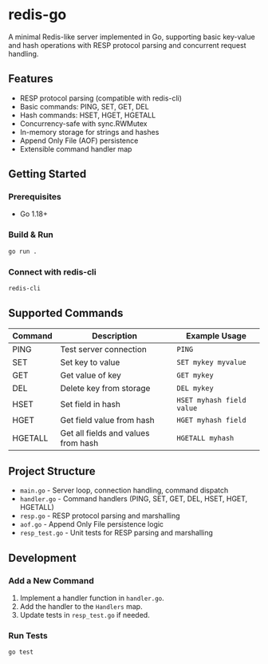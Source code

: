 # redis-go

A minimal Redis-like server implemented in Go, supporting basic key-value and hash operations with RESP protocol parsing and concurrent request handling.

## Features

- RESP protocol parsing (compatible with redis-cli)
- Basic commands: PING, SET, GET, DEL
- Hash commands: HSET, HGET, HGETALL
- Concurrency-safe with sync.RWMutex
- In-memory storage for strings and hashes
- Append Only File (AOF) persistence
- Extensible command handler map

## Getting Started

### Prerequisites

- Go 1.18+

### Build & Run

```bash
go run .
```

### Connect with redis-cli

```bash
redis-cli 
```

## Supported Commands

| Command   | Description                                      | Example Usage                |
|-----------|--------------------------------------------------|------------------------------|
| PING      | Test server connection                           | `PING`                       |
| SET       | Set key to value                                 | `SET mykey myvalue`          |
| GET       | Get value of key                                 | `GET mykey`                  |
| DEL       | Delete key from storage                          | `DEL mykey`                  |
| HSET      | Set field in hash                                | `HSET myhash field value`    |
| HGET      | Get field value from hash                        | `HGET myhash field`          |
| HGETALL   | Get all fields and values from hash              | `HGETALL myhash`             |

## Project Structure

- `main.go`      - Server loop, connection handling, command dispatch
- `handler.go`   - Command handlers (PING, SET, GET, DEL, HSET, HGET, HGETALL)
- `resp.go`      - RESP protocol parsing and marshalling
- `aof.go`       - Append Only File persistence logic
- `resp_test.go` - Unit tests for RESP parsing and marshalling

## Development

### Add a New Command

1. Implement a handler function in `handler.go`.
2. Add the handler to the `Handlers` map.
3. Update tests in `resp_test.go` if needed.

### Run Tests

```bash
go test
```
